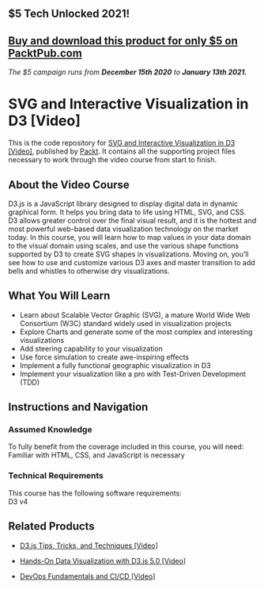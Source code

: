 ## $5 Tech Unlocked 2021!
[Buy and download this product for only $5 on PacktPub.com](https://www.packtpub.com/)
-----
*The $5 campaign         runs from __December 15th 2020__ to __January 13th 2021.__*

# SVG and Interactive Visualization in D3 [Video]
This is the code repository for [SVG and Interactive Visualization in D3 [Video]](https://www.packtpub.com/web-development/svg-and-interactive-visualization-d3-video?utm_source=github&utm_medium=repository&utm_campaign=9781788471985), published by [Packt](https://www.packtpub.com/?utm_source=github). It contains all the supporting project files necessary to work through the video course from start to finish.
## About the Video Course
D3.js is a JavaScript library designed to display digital data in dynamic graphical form. It helps you bring data to life using HTML, SVG, and CSS. D3 allows greater control over the final visual result, and it is the hottest and most powerful web-based data visualization technology on the market today. In this course, you will learn how to map values in your data domain to the visual domain using scales, and use the various shape functions supported by D3 to create SVG shapes in visualizations. Moving on, you’ll see how to use and customize various D3 axes and master transition to add bells and whistles to otherwise dry visualizations.



<H2>What You Will Learn</H2>
<DIV class=book-info-will-learn-text>
<UL>
<LI>Learn about Scalable Vector Graphic (SVG), a mature World Wide Web Consortium (W3C) standard widely used in visualization projects 
<LI>Explore Charts and generate some of the most complex and interesting visualizations 
<LI>Add steering capability to your visualization 
<LI>Use force simulation to create awe-inspiring effects 
<LI>Implement a fully functional geographic visualization in D3 
<LI>Implement your visualization like a pro with Test-Driven Development (TDD) </LI></UL></DIV>

## Instructions and Navigation
### Assumed Knowledge
To fully benefit from the coverage included in this course, you will need:<br/>
Familiar with HTML, CSS, and JavaScript is necessary
### Technical Requirements
This course has the following software requirements:<br/>
D3 v4

## Related Products
* [D3.js Tips, Tricks, and Techniques [Video]](https://www.packtpub.com/application-development/d3js-tips-tricks-and-techniques-video?utm_source=github&utm_medium=repository&utm_campaign=9781838642334)

* [Hands-On Data Visualization with D3.js 5.0 [Video]](https://www.packtpub.com/web-development/hands-data-visualization-d3js-50-video?utm_source=github&utm_medium=repository&utm_campaign=9781789340594)

* [DevOps Fundamentals and CI/CD [Video]](https://www.packtpub.com/virtualization-and-cloud/devops-fundamentals-and-cicd-video?utm_source=github&utm_medium=repository&utm_campaign=9781789347661)

